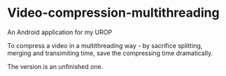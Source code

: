 # Video-compression-multithreading
An Android application for my UROP

To compress a video in a multithreading way - by sacrifice splitting, merging and transimiting time, save the compressing time dramatically.

The version is an unfinished one.
